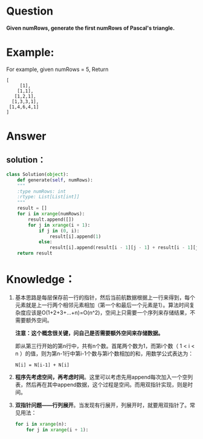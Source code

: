 # Question

**Given numRows, generate the first numRows of Pascal's triangle.**

# Example:

For example, given numRows = 5,
Return

```
[
     [1],
    [1,1],
   [1,2,1],
  [1,3,3,1],
 [1,4,6,4,1]
]
```

# Answer

## solution：

```python
class Solution(object):
    def generate(self, numRows):
    """
    :type numRows: int
    :rtype: List[List[int]]
    """
    result = []
    for i in xrange(numRows):
        result.append([])
        for j in xrange(i + 1):
            if j in (0, i):
                result[i].append(1)
            else:
                result[i].append(result[i - 1][j - 1] + result[i - 1][j])
    return result
```

# Knowledge：
1. 基本思路是每层保存前一行的指针，然后当前航数据根据上一行来得到，每个元素就是上一行两个相邻元素相加（第一个和最后一个元素是1）。算法时间复杂度应该是O\(1+2+3+...+n\)=O\(n^2\)，空间上只需要一个序列来存储结果，不需要额外空间。

    **注意：这个概念很关键，问自己是否需要额外空间来存储数据。**

    即从第三行开始的第n行中，共有n个数。首尾两个数为1，而第i个数（ 1 &lt; i &lt; n ）的值，则为第n-1行中第i-1个数与第i个数相加的和，用数学公式表达为：

    `N[i] = N[i-1] + N[i]`

2. **程序先考虑空间，再考虑时间**。这里可以考虑先用append每次加入一个空列表，然后再在其中append数据，这个过程是空间。而用双指针实现，则是时间。

3. **双指针问题——行列展开**。当发现有行展开，列展开时，就要用双指针了。常见用法：

    ```python
    for i in xrange(n):
        for j in xrange(i + 1):
    ```




